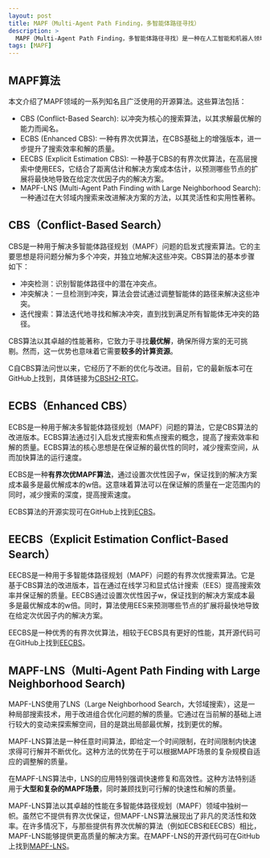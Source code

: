 ```yaml
---
layout: post
title: MAPF（Multi-Agent Path Finding，多智能体路径寻找）
description: >
  MAPF（Multi-Agent Path Finding，多智能体路径寻找）是一种在人工智能和机器人领域中用于解决多个智能体（如机器人或虚拟智能体）同时寻找从起始点到目标点的路径的问题。这种算法需要考虑多个智能体之间的相互影响，以避免路径冲突和碰撞，同时寻找最优或可行的路径。MAPF在物流、交通管理、机器人协作等领域有着广泛的应用，是实现智能体高效协同工作的关键技术之一。
tags: [MAPF]
---
```

## MAPF算法 
本文介绍了MAPF领域的一系列知名且广泛使用的开源算法。这些算法包括：
* CBS (Conflict-Based Search): 以冲突为核心的搜索算法，以其求解最优解的能力而闻名。
* ECBS (Enhanced CBS): 一种有界次优算法，在CBS基础上的增强版本，进一步提升了搜索效率和解的质量。
* EECBS (Explicit Estimation CBS): 一种基于CBS的有界次优算法，在高层搜索中使用EES，它结合了距离估计和解决方案成本估计，以预测哪些节点的扩展将最快地导致在给定次优因子内的解决方案。
* MAPF-LNS (Multi-Agent Path Finding with Large Neighborhood Search): 一种通过在大邻域内搜索来改进解决方案的方法，以其灵活性和实用性著称。



## CBS（Conflict-Based Search）
CBS是一种用于解决多智能体路径规划（MAPF）问题的启发式搜索算法。它的主要思想是将问题分解为多个冲突，并独立地解决这些冲突。CBS算法的基本步骤如下：

* 冲突检测：识别智能体路径中的潜在冲突点。
* 冲突解决：一旦检测到冲突，算法会尝试通过调整智能体的路径来解决这些冲突。
* 迭代搜索：算法迭代地寻找和解决冲突，直到找到满足所有智能体无冲突的路径。

CBS算法以其卓越的性能著称，它致力于寻找**最优解**，确保所得方案的无可挑剔。然而，这一优势也意味着它需要**较多的计算资源**。

C自CBS算法问世以来，它经历了不断的优化与改进。目前，它的最新版本可在GitHub上找到，具体链接为[CBSH2-RTC](https://github.com/Jiaoyang-Li/CBSH2-RTC)。

## ECBS（Enhanced CBS）
ECBS是一种用于解决多智能体路径规划（MAPF）问题的算法，它是CBS算法的改进版本。ECBS算法通过引入启发式搜索和焦点搜索的概念，提高了搜索效率和解的质量。ECBS算法的核心思想是在保证解的最优性的同时，减少搜索空间，从而加快算法的运行速度。

ECBS是一种**有界次优MAPF算法**，通过设置次优性因子w，保证找到的解决方案成本最多是最优解成本的w倍。这意味着算法可以在保证解的质量在一定范围内的同时，减少搜索的深度，提高搜索速度。

ECBS算法的开源实现可在GitHub上找到[ECBS](https://github.com/whoenig/libMultiRobotPlanning)。

## EECBS（Explicit Estimation Conflict-Based Search）
EECBS是一种用于多智能体路径规划（MAPF）问题的有界次优搜索算法。它是基于CBS算法的改进版本，旨在通过在线学习和显式估计搜索（EES）提高搜索效率并保证解的质量。EECBS通过设置次优性因子w，保证找到的解决方案成本最多是最优解成本的w倍。同时，算法使用EES来预测哪些节点的扩展将最快地导致在给定次优因子内的解决方案。

EECBS是一种优秀的有界次优算法，相较于ECBS具有更好的性能，其开源代码可在GitHub上找到[EECBS](https://github.com/Jiaoyang-Li/EECBS)。

## MAPF-LNS（Multi-Agent Path Finding with Large Neighborhood Search)
MAPF-LNS使用了LNS（Large Neighborhood Search，大邻域搜索），这是一种局部搜索技术，用于改进组合优化问题的解的质量。它通过在当前解的基础上进行较大的变动来探索解空间，目的是跳出局部最优解，找到更优的解。

MAPF-LNS算法是一种任意时间算法，即给定一个时间限制，在时间限制内快速求得可行解并不断优化。这种方法的优势在于可以根据MAPF场景的复杂规模自适应的调整解的质量。

在MAPF-LNS算法中，LNS的应用特别强调快速修复和高效性。这种方法特别适用于**大型和复杂的MAPF场景**，同时兼顾找到可行解的快速性和解的质量。

MAPF-LNS算法以其卓越的性能在多智能体路径规划（MAPF）领域中独树一帜。虽然它不提供有界次优保证，但MAPF-LNS算法展现出了非凡的灵活性和效率。在许多情况下，与那些提供有界次优解的算法（例如ECBS和EECBS）相比，MAPF-LNS能够提供更高质量的解决方案。在MAPF-LNS的开源代码可在GitHub上找到[MAPF-LNS](https://github.com/Jiaoyang-Li/MAPF-LNS2)。


